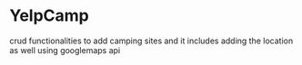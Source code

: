 # YelpCamp
crud functionalities to add camping sites and it includes adding the location as well using googlemaps api